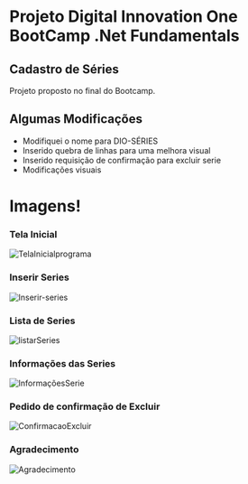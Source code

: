 # Projeto Digital Innovation One BootCamp .Net Fundamentals


## Cadastro de Séries
 Projeto proposto no final do Bootcamp.
  
 ## Algumas Modificações
 
 - Modifiquei o nome para DIO-SÉRIES
 - Inserido quebra de linhas para uma melhora visual
 - Inserido requisição de confirmação para excluir serie
 - Modificações visuais

# Imagens!

### Tela Inicial
![TelaInicialprograma](https://user-images.githubusercontent.com/65052138/145152240-86763347-d627-40d2-8f94-b9c89b84cb72.PNG)

### Inserir Series
![Inserir-series](https://user-images.githubusercontent.com/65052138/145151957-af778677-c633-41a1-b7be-092101b83fb9.PNG)


### Lista de Series
![listarSeries](https://user-images.githubusercontent.com/65052138/145152030-51361673-2aa4-4bbb-96ee-80890131759a.PNG)


### Informações das Series
![InformaçõesSerie](https://user-images.githubusercontent.com/65052138/145152003-853f3ef9-023b-4661-a679-f30620bf6920.PNG)


### Pedido de confirmação de Excluir
![ConfirmacaoExcluir](https://user-images.githubusercontent.com/65052138/145152049-6951b254-8b63-44d5-a210-15871f2575e8.PNG)


### Agradecimento
![Agradecimento](https://user-images.githubusercontent.com/65052138/145152057-c5d5d012-618b-4440-8044-5ee8ea4844bc.PNG)
